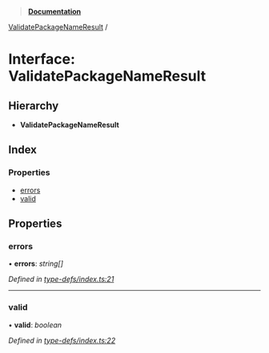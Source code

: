 > **[Documentation](../README.md)**

[ValidatePackageNameResult](validatepackagenameresult.md) /

# Interface: ValidatePackageNameResult

## Hierarchy

* **ValidatePackageNameResult**

## Index

### Properties

* [errors](validatepackagenameresult.md#errors)
* [valid](validatepackagenameresult.md#valid)

## Properties

###  errors

• **errors**: *string[]*

*Defined in [type-defs/index.ts:21](https://github.com/dylanaubrey/repodog/blob/8933341/packages/helpers/src/type-defs/index.ts#L21)*

___

###  valid

• **valid**: *boolean*

*Defined in [type-defs/index.ts:22](https://github.com/dylanaubrey/repodog/blob/8933341/packages/helpers/src/type-defs/index.ts#L22)*